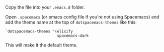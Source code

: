 Copy the file into your `.emacs.d` folder.

Open `.spacemacs` (or emacs config file if you're not using Spacemacs) and add the theme name at the top of `dotspacemacs-themes` like this:

```
`dotspacemacs-themes '(elixify
                       spacemacs-dark
```

This will make it the default theme.

